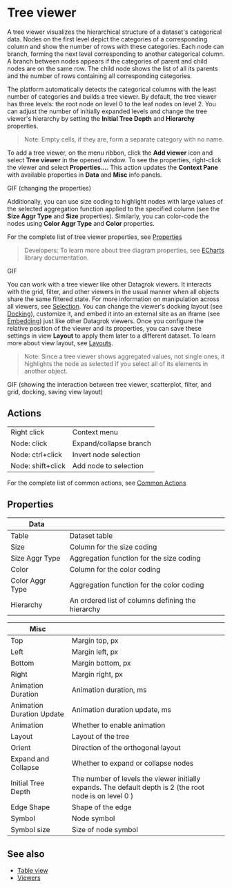 # Tree viewer

A tree viewer visualizes the hierarchical structure of a dataset's categorical data. Nodes on the first level depict the categories of a corresponding column and show the number of rows with these categories. Each node can branch, forming the next level corresponding to another categorical column. A branch between nodes appears if the categories of parent and child nodes are on the same row. The child node shows the list of all its parents and the number of rows containing all corresponding categories.

The platform automatically detects the categorical columns with the least number of categories and builds a tree viewer. By default, the tree viewer has three levels: the root node on level 0 to the leaf nodes on level 2. You can adjust the number of initially expanded levels and change the tree viewer's hierarchy by setting the **Initial Tree Depth** and **Hierarchy** properties.

> Note: Empty cells, if they are, form a separate category with no name.
<!--Note: BiostructureViewer, PhyloTreeViewer for phylogenetic trees visualization-->

To add a tree viewer,  on the menu ribbon, click the **Add viewer** icon and select **Tree viewer** in the opened window. To see the properties, right-click the viewer and select **Properties…**. This action updates the **Context Pane** with available properties in **Data** and **Misc** info panels.

GIF (changing the properties)

Additionally, you can use size coding to highlight nodes with large values of the selected aggregation function applied to the specified column (see the **Size Aggr Type** and **Size** properties). Similarly, you can color-code the nodes using  **Color Aggr Type** and **Color** properties.

For the complete list of tree viewer properties, see [Properties](tree-viewer.md#properties)

>Developers: To learn more about tree diagram properties, see [ECharts](https://echarts.apache.org/en/option.html#series-tree) library documentation.

GIF

You can work with a tree viewer like other Datagrok viewers. It interacts with the grid, filter, and other viewers in the usual manner when all objects share the same filtered state. For more information on manipulation across all viewers, see [Selection](../viewers.md#selection). You can change the viewer's docking layout (see [Docking](../viewers.md#docking)), customize it, and embed it into an external site as an iframe (see [Embedding](../viewers.md#Embedding)) just like other Datagrok viewers. Once you configure the relative position of the viewer and its properties, you can save these settings in view **Layout** to apply them later to a different dataset. To learn more about view layout, see [Layouts](../viewers.md#layouts).

>Note: Since a tree viewer shows aggregated values, not single ones, it highlights the node as selected if you select all of its elements in another object.

GIF (showing the interaction between tree viewer, scatterplot, filter, and grid, docking, saving view layout)

## Actions

|                     |                        |
|---------------------|------------------------|
| Right click         | Context menu           |
| Node: click         | Expand/collapse branch |
| Node: ctrl+click    | Invert node selection  |
| Node: shift+click   | Add node to selection  |

For the complete list of common actions, see [Common Actions](../viewers.md#common-actions)

## Properties

|       Data             |                        |
|------------------------|------------------------|
|   Table                |   Dataset table|
|   Size                 |  Column for the size coding  |
|   Size Aggr Type       |  Aggregation function for the size coding   |
|    Color               | Column for the color coding  |
|    Color Aggr Type     |  Aggregation function for the color coding   |
|  Hierarchy             |   An ordered list of columns defining the hierarchy  |

|       Misc             |                        |
|------------------------|------------------------|
|     Top                | Margin top, px   |
|   Left                 |  Margin left, px   |
|   Bottom               | Margin bottom, px    |
|    Right               |   Margin right, px |
|   Animation Duration   |  Animation duration, ms  |
|   Animation Duration Update | Animation duration update, ms   |
|     Animation          | Whether to enable animation|
|   Layout               | Layout of the tree |
|  Orient                | Direction of the orthogonal layout  |
|   Expand and Collapse  | Whether to expand or collapse nodes   |
|   Initial Tree Depth   |  The number of levels the viewer initially expands. The default depth is 2 (the root node is on level 0 ) |
|   Edge Shape           | Shape of the edge  |
|   Symbol               | Node symbol   |
|   Symbol size          |  Size of node symbol   |

## See also

* [Table view](../../datagrok/table-view.md)
* [Viewers](../viewers.md)
<!--* View
* [Dashboards](../dashboard.md)
* [Context Pane](../../datagrok/navigation.md#properties)
*  [Project](../../datagrok/project.md)-->
